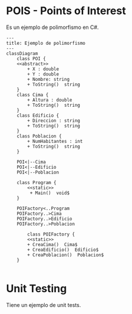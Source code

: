 # POIS - Points of Interest

Es un ejemplo de polimorfismo en C#.



```mermaid
---
title: Ejemplo de polimorfismo
---
classDiagram
	class POI {
	<<abstract>>
    	+ X : double
    	+ Y : double
    	+ Nombre: string
    	+ ToString()  string
	}
	class Cima {
		+ Altura : double
		+ ToString()  string
	}
	class Edificio {
		+ Direccion : string
		+ ToString()  string
	}
	class Poblacion {
		+ NumHabitantes : int
		+ ToString()  string
	}
	
	POI<|--Cima
	POI<|--Edificio
	POI<|--Poblacion
	
	class Program {
		<<static>>
		 + Main()  void$
	}
	
	POIFactory<..Program
	POIFactory..>Cima
	POIFactory..>Edificio
	POIFactory..>Poblacion
	
		class POIFactory {
		<<static>>
		+ CreaCima()  Cima$
		+ CreaEdificio()  Edificio$
		+ CreaPoblacion()  Poblacion$
	}


```

# Unit Testing

Tiene un ejemplo de unit tests.
